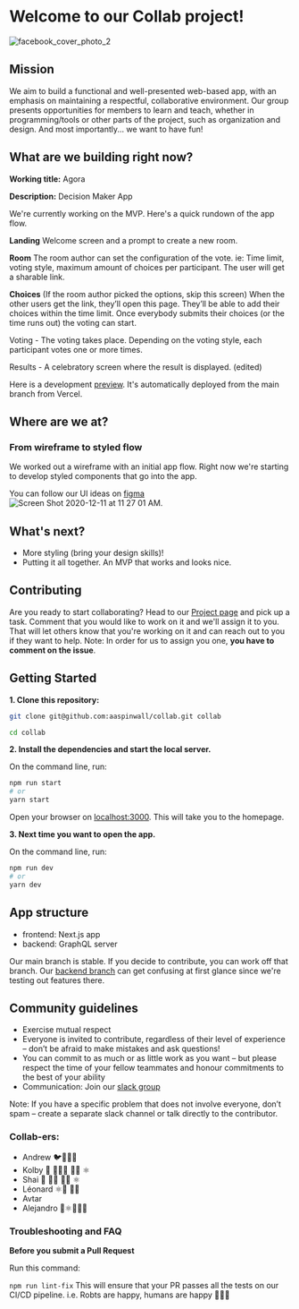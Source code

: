 # Welcome to our Collab project!

![facebook_cover_photo_2](https://user-images.githubusercontent.com/17233773/99539534-5c878180-297c-11eb-8c14-dd1e10abaf0f.png)

## Mission

We aim to build a functional and well-presented web-based app, with an emphasis on maintaining a respectful, collaborative environment. Our group presents opportunities for members to learn and teach, whether in programming/tools or other parts of the project, such as organization and design. And most importantly... we want to have fun!

## What are we building right now?

**Working title:** Agora

**Description:** Decision Maker App

We're currently working on the MVP. Here's a quick rundown of the app flow.

**Landing** Welcome screen and a prompt to create a new room.

**Room** The room author can set the configuration of the vote. ie: Time limit, voting style, maximum amount of choices per participant. The user will get a sharable link.

**Choices** (If the room author picked the options, skip this screen) When the other users get the link, they’ll open this page. They’ll be able to add their choices within the time limit. Once everybody submits their choices (or the time runs out) the voting can start.

Voting - The voting takes place. Depending on the voting style, each participant votes one or more times.

Results - A celebratory screen where the result is displayed. (edited)

Here is a development [preview](https://collab-git-main.aaspinwall.vercel.app/). It's automatically deployed from the main branch from Vercel.

## Where are we at?

### From wireframe to styled flow

We worked out a wireframe with an initial app flow. Right now we're starting to develop styled components that go into the app.

You can follow our UI ideas on [figma](https://www.figma.com/file/8tF9s4A400dTrWmzpTOy4X/Agora?node-id=0%3A1)
![Screen Shot 2020-12-11 at 11 27 01 AM](https://user-images.githubusercontent.com/17233773/101928642-d8ec3980-3ba3-11eb-81c0-33822cd19ea2.png).

## What's next?

- More styling (bring your design skills)!
- Putting it all together. An MVP that works and looks nice.

## Contributing

Are you ready to start collaborating? Head to our [Project page](https://github.com/aaspinwall/collab/projects/1) and pick up a task. Comment that you would like to work on it and we'll assign it to you. That will let others know that you're working on it and can reach out to you if they want to help. Note: In order for us to assign you one, **you have to comment on the issue**.

## Getting Started

**1. Clone this repository:**

```bash
git clone git@github.com:aaspinwall/collab.git collab

cd collab
```

**2. Install the dependencies and start the local server.**

On the command line, run:

```bash
npm run start
# or
yarn start
```

Open your browser on [localhost:3000](http://localhost:3000/). This will take you to the homepage.

**3. Next time you want to open the app.**

On the command line, run:

```bash
npm run dev
# or
yarn dev
```

## App structure

- frontend: Next.js app
- backend: GraphQL server

Our main branch is stable. If you decide to contribute, you can work off that branch. Our [backend branch](https://github.com/aaspinwall/collab/tree/backend) can get confusing at first glance since we're testing out features there.

## Community guidelines

- Exercise mutual respect
- Everyone is invited to contribute, regardless of their level of experience – don’t be afraid to make mistakes and ask questions!
- You can commit to as much or as little work as you want – but please respect the time of your fellow teammates and honour commitments to the best of your ability
- Communication: Join our [slack group](https://join.slack.com/t/collab-centre/shared_invite/zt-izqi8c7p-qzOXc48kkdQDXfpCPmtIZA)

Note: If you have a specific problem that does not involve everyone, don’t spam – create a separate slack channel or talk directly to the contributor.

### Collab-ers:

- Andrew 🐦🦩🦚🐧
- Kolby 🖖 👨🏼‍💻 🏌🏼 ⚛️
- Shai 👋 👨‍💻 👨‍🏫 ⚛️
- Léonard ⚛️🖖 👨‍💻
- Avtar
- Alejandro 🎄⚛️👨🏽‍💻

### Troubleshooting and FAQ

**Before you submit a Pull Request**

Run this command:

`npm run lint-fix`
This will ensure that your PR passes all the tests on our CI/CD pipeline. i.e. Robts are happy, humans are happy 🤖👩‍🎤
 